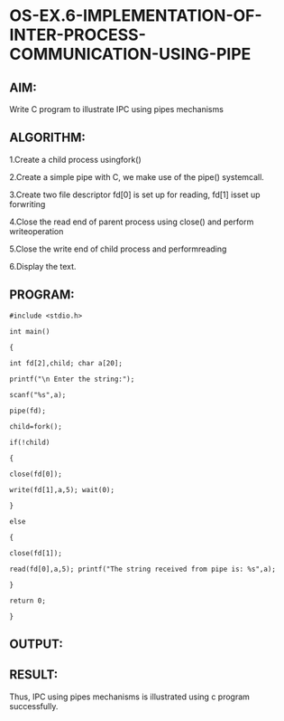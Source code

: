 # OS-EX.6-IMPLEMENTATION-OF-INTER-PROCESS-COMMUNICATION-USING-PIPE

## AIM:
Write C program to illustrate IPC using pipes mechanisms

## ALGORITHM:

1.Create a child process usingfork()

2.Create a simple pipe with C, we make use of the pipe() systemcall.

3.Create two file descriptor fd[0] is set up for reading, fd[1] isset up forwriting

4.Close the read end of parent process using close() and perform writeoperation

5.Close the write end of child process and performreading

6.Display the text.

## PROGRAM:
```
#include <stdio.h>

int main()

{

int fd[2],child; char a[20];

printf("\n Enter the string:");

scanf("%s",a);

pipe(fd);

child=fork();

if(!child)

{

close(fd[0]);

write(fd[1],a,5); wait(0);

}

else

{

close(fd[1]);

read(fd[0],a,5); printf("The string received from pipe is: %s",a);

}

return 0;

}
```

## OUTPUT:

## RESULT:
Thus, IPC using pipes mechanisms is illustrated using c program successfully.
